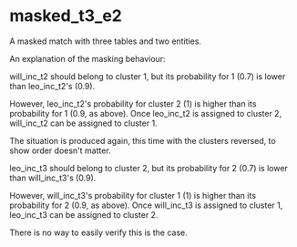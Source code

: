 # masked_t3_e2

A masked match with three tables and two entities.

An explanation of the masking behaviour:

will_inc_t2 should belong to cluster 1, but its probability for 1 (0.7) is lower than 
leo_inc_t2's (0.9).

However, leo_inc_t2's probability for cluster 2 (1) is higher than its probability for 
1 (0.9, as above). Once leo_inc_t2 is assigned to cluster 2, will_inc_t2 can be assigned 
to cluster 1.

The situation is produced again, this time with the clusters reversed, to show order 
doesn't matter. 

leo_inc_t3 should belong to cluster 2, but its probability for 2 (0.7) is lower than 
will_inc_t3's (0.9).

However, will_inc_t3's probability for cluster 1 (1) is higher than its probability for 
2 (0.9, as above). Once will_inc_t3 is assigned to cluster 1, leo_inc_t3 can be assigned 
to cluster 2.

There is no way to easily verify this is the case.
